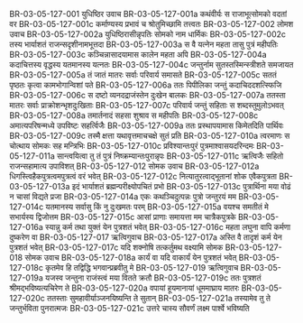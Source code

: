 BR-03-05-127-001	युधिष्ठिर उवाच
BR-03-05-127-001a	कथंवीर्यः स राजाभूत्सोमको वदतां वर
BR-03-05-127-001c	कर्माण्यस्य प्रभावं च श्रोतुमिच्छामि तत्त्वतः
BR-03-05-127-002	लोमश उवाच
BR-03-05-127-002a	युधिष्ठिरासीन्नृपतिः सोमको नाम धार्मिकः
BR-03-05-127-002c	तस्य भार्याशतं राजन्सदृशीनामभूत्तदा
BR-03-05-127-003a	स वै यत्नेन महता तासु पुत्रं महीपतिः
BR-03-05-127-003c	कञ्चिन्नासादयामास कालेन महता अपि
BR-03-05-127-004a	कदाचित्तस्य वृद्धस्य यतमानस्य यत्नतः
BR-03-05-127-004c	जन्तुर्नाम सुतस्तस्मिन्स्त्रीशते समजायत
BR-03-05-127-005a	तं जातं मातरः सर्वाः परिवार्य समासते
BR-03-05-127-005c	सततं पृष्ठतः कृत्वा कामभोगान्विशां पते
BR-03-05-127-006a	ततः पिपीलिका जन्तुं कदाचिददशत्स्फिजि
BR-03-05-127-006c	स दष्टो व्यनदद्राजंस्तेन दुःखेन बालकः
BR-03-05-127-007a	ततस्ता मातरः सर्वाः प्राक्रोशन्भृशदुःखिताः
BR-03-05-127-007c	परिवार्य जन्तुं सहिताः स शब्दस्तुमुलोऽभवत्
BR-03-05-127-008a	तमार्तनादं सहसा शुश्राव स महीपतिः
BR-03-05-127-008c	अमात्यपरिषन्मध्ये उपविष्टः सहर्त्विजैः
BR-03-05-127-009a	ततः प्रस्थापयामास किमेतदिति पार्थिवः
BR-03-05-127-009c	तस्मै क्षत्ता यथावृत्तमाचचक्षे सुतं प्रति
BR-03-05-127-010a	त्वरमाणः स चोत्थाय सोमकः सह मन्त्रिभिः
BR-03-05-127-010c	प्रविश्यान्तःपुरं पुत्रमाश्वासयदरिन्दमः
BR-03-05-127-011a	सान्त्वयित्वा तु तं पुत्रं निष्क्रम्यान्तःपुरान्नृपः
BR-03-05-127-011c	ऋत्विजैः सहितो राजन्सहामात्य उपाविशत्
BR-03-05-127-012	सोमक उवाच
BR-03-05-127-012a	धिगस्त्विहैकपुत्रत्वमपुत्रत्वं वरं भवेत्
BR-03-05-127-012c	नित्यातुरत्वाद्भूतानां शोक एवैकपुत्रता
BR-03-05-127-013a	इदं भार्याशतं ब्रह्मन्परीक्ष्योपचितं प्रभो
BR-03-05-127-013c	पुत्रार्थिना मया वोढं न चासां विद्यते प्रजा
BR-03-05-127-014a	एकः कथञ्चिदुत्पन्नः पुत्रो जन्तुरयं मम
BR-03-05-127-014c	यतमानस्य सर्वासु किं नु दुःखमतः परम्
BR-03-05-127-015a	वयश्च समतीतं मे सभार्यस्य द्विजोत्तम
BR-03-05-127-015c	आसां प्राणाः समायत्ता मम चात्रैकपुत्रके
BR-03-05-127-016a	स्यान्नु कर्म तथा युक्तं येन पुत्रशतं भवेत्
BR-03-05-127-016c	महता लघुना वापि कर्मणा दुष्करेण वा
BR-03-05-127-017	ऋत्विगुवाच
BR-03-05-127-017a	अस्ति वै तादृशं कर्म येन पुत्रशतं भवेत्
BR-03-05-127-017c	यदि शक्नोषि तत्कर्तुमथ वक्ष्यामि सोमक
BR-03-05-127-018	सोमक उवाच
BR-03-05-127-018a	कार्यं वा यदि वाकार्यं येन पुत्रशतं भवेत्
BR-03-05-127-018c	कृतमेव हि तद्विद्धि भगवान्प्रब्रवीतु मे
BR-03-05-127-019	ऋत्विगुवाच
BR-03-05-127-019a	यजस्व जन्तुना राजंस्त्वं मया वितते क्रतौ
BR-03-05-127-019c	ततः पुत्रशतं श्रीमद्भविष्यत्यचिरेण ते
BR-03-05-127-020a	वपायां हूयमानायां धूममाघ्राय मातरः
BR-03-05-127-020c	ततस्ताः सुमहावीर्याञ्जनयिष्यन्ति ते सुतान्
BR-03-05-127-021a	तस्यामेव तु ते जन्तुर्भविता पुनरात्मजः
BR-03-05-127-021c	उत्तरे चास्य सौवर्णं लक्ष्म पार्श्वे भविष्यति
